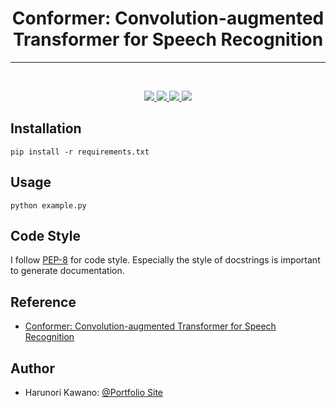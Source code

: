 <h1 align="center">Conformer: Convolution-augmented Transformer for Speech Recognition</h1>

***

<br/>
<p  align="center"> 
    <a href="https://arxiv.org/pdf/2005.08100.pdf">
          <img src="http://img.shields.io/badge/model-Conformer-red"> 
     </a>
     <a href="https://github.com/HarunoriKawano/Conformer/blob/main/LICENSE">
          <img src="https://img.shields.io/badge/license-Apache--2.0-informational"> 
     </a>
     <a href="https://github.com/pytorch/pytorch">
          <img src="https://img.shields.io/badge/framework-PyTorch-informational"> 
     </a>
     <a href="https://www.python.org/dev/peps/pep-0008/">
          <img src="http://img.shields.io/badge/codestyle-PEP--8-informational"> 
     </a>
</p>

## Installation
  
```
pip install -r requirements.txt
```

## Usage

```
python example.py
```
 
## Code Style
I follow [PEP-8](https://www.python.org/dev/peps/pep-0008/) for code style. Especially the style of docstrings is important to generate documentation.  
  
## Reference
- [Conformer: Convolution-augmented Transformer for Speech Recognition](https://arxiv.org/pdf/2005.08100.pdf)
  
## Author
  
* Harunori Kawano: [@Portfolio Site](https://harunorikawano.github.io/)